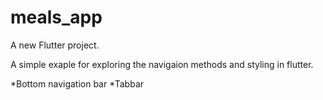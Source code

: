 # meals_app

A new Flutter project.

A simple exaple for exploring the navigaion methods and styling in flutter.

*Bottom navigation bar 
*Tabbar 

